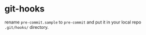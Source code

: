 git-hooks
=========

rename `pre-commit.sample` to `pre-commit` and put it in your local repo `.git/hooks/` directory.
